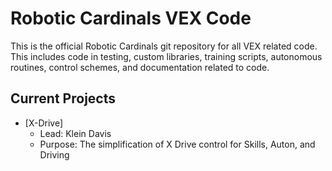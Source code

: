 # Robotic Cardinals VEX Code
This is the official Robotic Cardinals git repository for all VEX related code. This includes code in testing, custom libraries, training scripts, autonomous routines, control schemes, and documentation related to code. 
## Current Projects
* [X-Drive]
	* Lead: Klein Davis
	* Purpose: The simplification of X Drive control for Skills, Auton, and Driving

